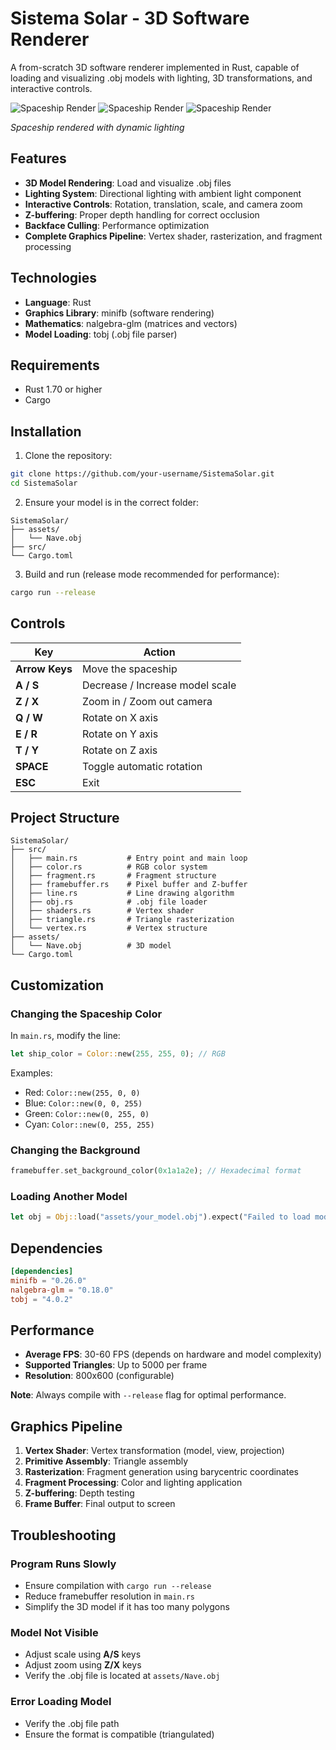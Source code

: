 # Sistema Solar - 3D Software Renderer

A from-scratch 3D software renderer implemented in Rust, capable of loading and visualizing .obj models with lighting, 3D transformations, and interactive controls.

![Spaceship Render](1.png)
![Spaceship Render](2.png)
![Spaceship Render](3.png)


*Spaceship rendered with dynamic lighting*

## Features

- **3D Model Rendering**: Load and visualize .obj files
- **Lighting System**: Directional lighting with ambient light component
- **Interactive Controls**: Rotation, translation, scale, and camera zoom
- **Z-buffering**: Proper depth handling for correct occlusion
- **Backface Culling**: Performance optimization
- **Complete Graphics Pipeline**: Vertex shader, rasterization, and fragment processing

## Technologies

- **Language**: Rust
- **Graphics Library**: minifb (software rendering)
- **Mathematics**: nalgebra-glm (matrices and vectors)
- **Model Loading**: tobj (.obj file parser)

## Requirements

- Rust 1.70 or higher
- Cargo

## Installation

1. Clone the repository:
```bash
git clone https://github.com/your-username/SistemaSolar.git
cd SistemaSolar
```

2. Ensure your model is in the correct folder:
```
SistemaSolar/
├── assets/
│   └── Nave.obj
├── src/
└── Cargo.toml
```

3. Build and run (release mode recommended for performance):
```bash
cargo run --release
```

## Controls

| Key | Action |
|-----|--------|
| **Arrow Keys** | Move the spaceship |
| **A / S** | Decrease / Increase model scale |
| **Z / X** | Zoom in / Zoom out camera |
| **Q / W** | Rotate on X axis |
| **E / R** | Rotate on Y axis |
| **T / Y** | Rotate on Z axis |
| **SPACE** | Toggle automatic rotation |
| **ESC** | Exit |

## Project Structure

```
SistemaSolar/
├── src/
│   ├── main.rs           # Entry point and main loop
│   ├── color.rs          # RGB color system
│   ├── fragment.rs       # Fragment structure
│   ├── framebuffer.rs    # Pixel buffer and Z-buffer
│   ├── line.rs           # Line drawing algorithm
│   ├── obj.rs            # .obj file loader
│   ├── shaders.rs        # Vertex shader
│   ├── triangle.rs       # Triangle rasterization
│   └── vertex.rs         # Vertex structure
├── assets/
│   └── Nave.obj          # 3D model
└── Cargo.toml
```

## Customization

### Changing the Spaceship Color

In `main.rs`, modify the line:
```rust
let ship_color = Color::new(255, 255, 0); // RGB
```

Examples:
- Red: `Color::new(255, 0, 0)`
- Blue: `Color::new(0, 0, 255)`
- Green: `Color::new(0, 255, 0)`
- Cyan: `Color::new(0, 255, 255)`

### Changing the Background

```rust
framebuffer.set_background_color(0x1a1a2e); // Hexadecimal format
```

### Loading Another Model

```rust
let obj = Obj::load("assets/your_model.obj").expect("Failed to load model");
```

## Dependencies

```toml
[dependencies]
minifb = "0.26.0"
nalgebra-glm = "0.18.0"
tobj = "4.0.2"
```

## Performance

- **Average FPS**: 30-60 FPS (depends on hardware and model complexity)
- **Supported Triangles**: Up to 5000 per frame
- **Resolution**: 800x600 (configurable)

**Note**: Always compile with `--release` flag for optimal performance.

## Graphics Pipeline

1. **Vertex Shader**: Vertex transformation (model, view, projection)
2. **Primitive Assembly**: Triangle assembly
3. **Rasterization**: Fragment generation using barycentric coordinates
4. **Fragment Processing**: Color and lighting application
5. **Z-buffering**: Depth testing
6. **Frame Buffer**: Final output to screen

## Troubleshooting

### Program Runs Slowly
- Ensure compilation with `cargo run --release`
- Reduce framebuffer resolution in `main.rs`
- Simplify the 3D model if it has too many polygons

### Model Not Visible
- Adjust scale using **A/S** keys
- Adjust zoom using **Z/X** keys
- Verify the .obj file is located at `assets/Nave.obj`

### Error Loading Model
- Verify the .obj file path
- Ensure the format is compatible (triangulated)
